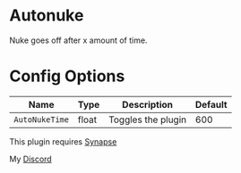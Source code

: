 # Autonuke
Nuke goes off after x amount of time.
# Config Options
| Name | Type | Description | Default |
| --- | --- | --- | --- |
| `AutoNukeTime` | float | Toggles the plugin | 600 |

This plugin requires [Synapse](https://github.com/SynapseSL/Synapse)

My [Discord](http://discordapp.com/users/383725483256315905)
